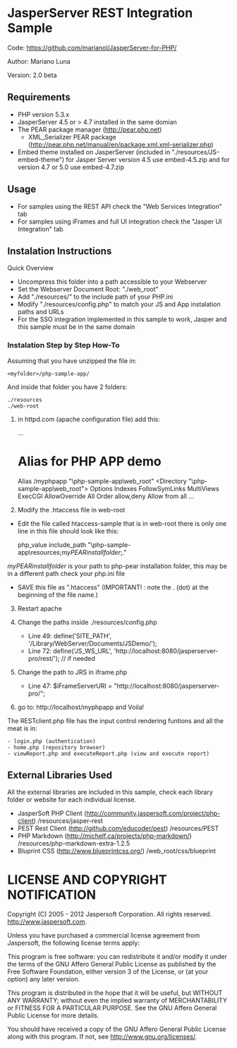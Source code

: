 JasperServer REST Integration Sample
========================================


Code: https://github.com/marianol/JasperServer-for-PHP/

Author: Mariano Luna

Version: 2.0 beta

Requirements
------------

* PHP version 5.3.x
* JasperServer 4.5 or > 4.7 installed in the same domian
* The PEAR package manager (http://pear.php.net)
  * XML_Serializer PEAR package (http://pear.php.net/manual/en/package.xml.xml-serializer.php) 
* Embed theme installed on JasperServer (included in "./resources/JS-embed-theme") for Jasper Server version 4.5 use embed-4.5.zip and for version 4.7 or 5.0 use embed-4.7.zip 

Usage
-----

* For samples using the REST API check the "Web Services Integration" tab
* For samples using iFrames and full UI integration check the "Jasper UI Integration" tab

Instalation Instructions
------------------------

Quick Overview

* Uncompress this folder into a path accessible to your Webserver
* Set the Webserver Document Root: "./web_root"
* Add "./resources/" to the include path of your PHP.ini
* Modify "./resources/config.php" to match your JS and App instalation paths and URLs
* For the SSO integration implemented in this sample to work, Jasper and this sample must be in the same domain 

### Instalation Step by Step How-To

Assuming that you have unzipped the file in:

	<myfolder>/php-sample-app/

And inside that folder you have 2 folders:

	./resources
	./web-root

1) in httpd.com (apache configuration file) add this:

	...
	# Alias for PHP APP demo
	Alias /myphpapp "<myfolder>\php-sample-app\web_root\"
	<Directory "<myfolder>\php-sample-app\web_root\">
	    Options Indexes  FollowSymLinks MultiViews ExecCGI
	    AllowOverride All
	    Order allow,deny
	    Allow from all
	</Directory>
	...

2) Modify the .htaccess file in web-root

- Edit the file called htaccess-sample that is in web-root there is only one line in this file should look like this:

	php_value include_path "<myfolder>\php-sample-app\resources;_myPEARinstallfolder_;."

_myPEARinstallfolder_ is your path to php-pear installation folder, this may be in a different path check your php.ini file

- SAVE this file as ".htaccess"  (IMPORTANT! : note the . (dot) at the beginning of the file name.)

3) Restart apache


4) Change the paths inside ./resources/config.php

	- Line 49: define('SITE_PATH', '/Library/WebServer/Documents/JSDemo/');
	- Line 72: define('JS_WS_URL', 'http://localhost:8080/jasperserver-pro/rest/');  // if needed

5) Change the path to JRS in  iframe.php

	- Line 47: $iFrameServerURI = "http://localhost:8080/jasperserver-pro/";

6) go to: http://localhost/myphpapp and Voila!


The RESTclient.php file has the input control rendering funtions and all the meat is in:

	- login.php (authentication)
	- home.php (repository browser)
	- viewReport.php and executeReport.php (view and execute report)

External Libraries Used
-----------------------

All the external libraries are included in this sample, check each library folder or website for each individual license.

* JasperSoft PHP Client (http://community.jaspersoft.com/project/php-client) /resources/jasper-rest
* PEST Rest Client (http://github.com/educoder/pest) /resources/PEST
* PHP Markdown (http://michelf.ca/projects/php-markdown/) /resources/php-markdown-extra-1.2.5
* Bluprint CSS (http://www.blueprintcss.org/) /web_root/css/blueprint

LICENSE AND COPYRIGHT NOTIFICATION
==================================

 Copyright (C) 2005 - 2012 Jaspersoft Corporation. All rights reserved.
 http://www.jaspersoft.com.

 Unless you have purchased a commercial license agreement from Jaspersoft,
 the following license terms apply:

 This program is free software: you can redistribute it and/or modify
 it under the terms of the GNU Affero General Public License as
 published by the Free Software Foundation, either version 3 of the
 License, or (at your option) any later version.

 This program is distributed in the hope that it will be useful,
 but WITHOUT ANY WARRANTY; without even the implied warranty of
 MERCHANTABILITY or FITNESS FOR A PARTICULAR PURPOSE. See the
 GNU Affero  General Public License for more details.

 You should have received a copy of the GNU Affero General Public  License
 along with this program. If not, see <http://www.gnu.org/licenses/>.
